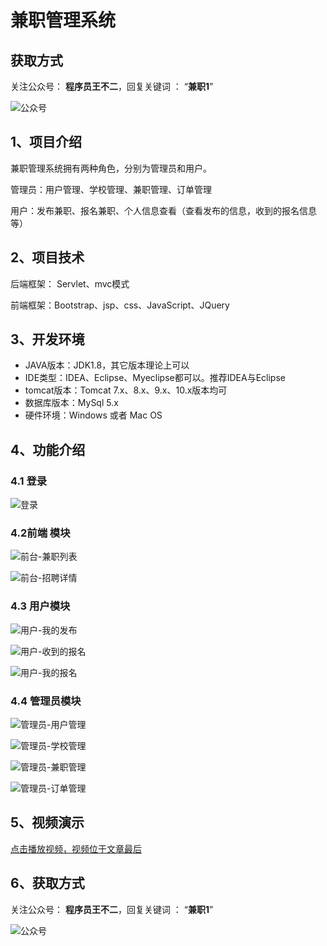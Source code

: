 # 兼职管理系统

## 获取方式

关注公众号： **程序员王不二**，回复关键词  ： “**兼职1**”   

![公众号](https://project-images-1256969109.cos.ap-chongqing.myqcloud.com/Typora-Images/202205281253739.png)

## 1、项目介绍

兼职管理系统拥有两种角色，分别为管理员和用户。

管理员：用户管理、学校管理、兼职管理、订单管理

用户：发布兼职、报名兼职、个人信息查看（查看发布的信息，收到的报名信息等）


## 2、项目技术

后端框架： Servlet、mvc模式

前端框架：Bootstrap、jsp、css、JavaScript、JQuery

## 3、开发环境

- JAVA版本：JDK1.8，其它版本理论上可以
- IDE类型：IDEA、Eclipse、Myeclipse都可以。推荐IDEA与Eclipse
- tomcat版本：Tomcat 7.x、8.x、9.x、10.x版本均可
- 数据库版本：MySql 5.x
- 硬件环境：Windows 或者 Mac OS


## 4、功能介绍

### 4.1 登录

![登录](https://project-images-1256969109.cos.ap-chongqing.myqcloud.com/Typora-Images/202206052146882.jpg)

### 4.2前端 模块

![前台-兼职列表](https://project-images-1256969109.cos.ap-chongqing.myqcloud.com/Typora-Images/202206052146043.jpg)

![前台-招聘详情](https://project-images-1256969109.cos.ap-chongqing.myqcloud.com/Typora-Images/202206052146643.jpg)

### 4.3 用户模块

![用户-我的发布](https://project-images-1256969109.cos.ap-chongqing.myqcloud.com/Typora-Images/202206052146464.jpg)

![用户-收到的报名](https://project-images-1256969109.cos.ap-chongqing.myqcloud.com/Typora-Images/202206052146715.jpg)

![用户-我的报名](https://project-images-1256969109.cos.ap-chongqing.myqcloud.com/Typora-Images/202206052146446.jpg)

### 4.4 管理员模块

![管理员-用户管理](https://project-images-1256969109.cos.ap-chongqing.myqcloud.com/Typora-Images/202206052146008.jpg)

![管理员-学校管理](https://project-images-1256969109.cos.ap-chongqing.myqcloud.com/Typora-Images/202206052146126.jpg)

![管理员-兼职管理](https://project-images-1256969109.cos.ap-chongqing.myqcloud.com/Typora-Images/202206052146497.jpg)

![管理员-订单管理](https://project-images-1256969109.cos.ap-chongqing.myqcloud.com/Typora-Images/202206052146633.jpg)

## 5、视频演示

[点击播放视频，视频位于文章最后](输入链接)

## 6、获取方式

关注公众号： **程序员王不二**，回复关键词  ： “**兼职1**”   



![公众号](https://project-images-1256969109.cos.ap-chongqing.myqcloud.com/Typora-Images/202205281253739.png)

